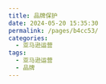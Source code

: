 ```yaml
---
title: 品牌保护
date: 2024-05-20 15:35:30
permalink: /pages/b4cc53/
categories: 
  - 亚马逊运营
tags: 
  - 亚马逊运营
  - 品牌
---
```


